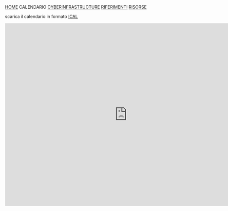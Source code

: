 [HOME](https://simlabunipr.github.io/) CALENDARIO  [CYBERINFRASTRUCTURE](https://simlabunipr.github.io/hubzero.html)  [RIFERIMENTI](https://simlabunipr.github.io/riferimenti.html) [RISORSE](https://simlabunipr.github.io/risorse.html)


scarica il calendario in formato [ICAL](https://calendar.google.com/calendar/ical/1lesb1h4g6i0h6gambvkhjhlj8%40group.calendar.google.com/public/basic.ics)

<iframe src="https://calendar.google.com/calendar/embed?src=1lesb1h4g6i0h6gambvkhjhlj8%40group.calendar.google.com&ctz=Europe%2FRome" style="border: 0" width="800" height="600" frameborder="0" scrolling="no"></iframe>

